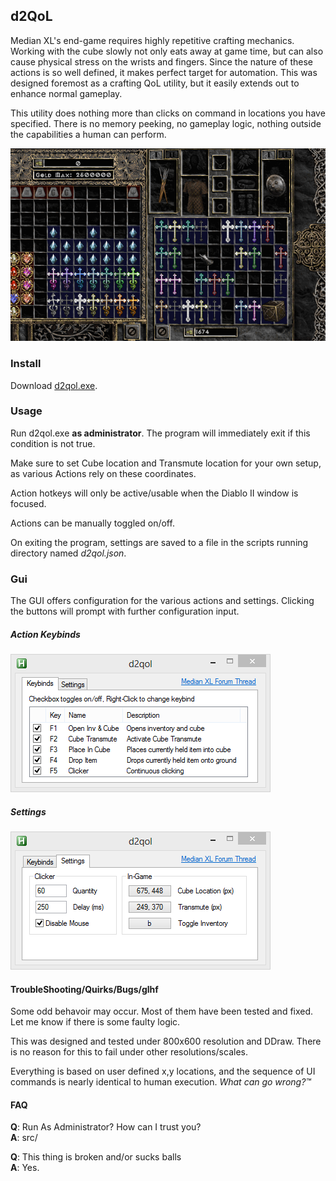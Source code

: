## d2QoL
Median XL's end-game requires highly repetitive crafting mechanics. Working with the cube slowly not only eats away at game time, but can also cause physical stress on the wrists and fingers. Since the nature of these actions is so well defined, it makes perfect target for automation. This was designed foremost as a crafting QoL utility, but it easily extends out to enhance normal gameplay.

This utility does nothing more than clicks on command in locations you have specified. There is no memory peeking, no gameplay logic, nothing outside the capabilities a human can perform.

![Reducing shrines into vessel](media/d2qol_shrines.gif)

### Install
Download [d2qol.exe](build/d2qol.exe).

### Usage
Run d2qol.exe **as administrator**. The program will immediately exit if this condition is not true.

Make sure to set Cube location and Transmute location for your own setup, as various Actions rely on these coordinates.

Action hotkeys will only be active/usable when the Diablo II window is focused.

Actions can be manually toggled on/off.

On exiting the program, settings are saved to a file in the scripts running directory named *d2qol.json*.

### Gui
The GUI offers configuration for the various actions and settings. Clicking the buttons will prompt with further configuration input.

##### Action Keybinds
!["Quality of Life actions"](media/d2qol_ui_keybinds.png)

##### Settings
!["Program settings"](media/d2qol_ui_settings.png)

#### TroubleShooting/Quirks/Bugs/glhf
Some odd behavoir may occur. Most of them have been tested and fixed. Let me know if there is some faulty logic.

This was designed and tested under 800x600 resolution and DDraw. There is no reason for this to fail under other resolutions/scales.

Everything is based on user defined x,y locations, and the sequence of UI commands is nearly identical to human execution. *What can go wrong?™*

#### FAQ
**Q**: Run As Administrator? How can I trust you?  
**A**: src/

**Q**: This thing is broken and/or sucks balls  
**A**: Yes.